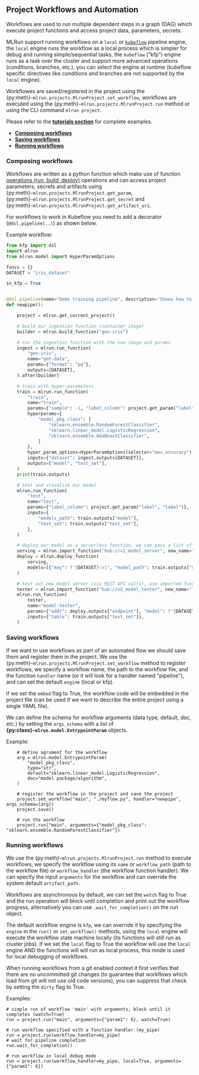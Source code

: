 ## Project Workflows and Automation

Workflows are used to run multiple dependent steps in a graph (DAG) which execute project functions and access project data, parameters, secrets. 

MLRun support running workflows on a `local` or [`kubeflow`](https://www.kubeflow.org/docs/components/pipelines/overview/pipelines-overview/) pipeline engine, the `local` engine runs the workflow as a 
local process which is simpler for debug and running simple/sequential tasks, the `kubeflow` ("kfp") engine runs as a task over the 
cluster and support more advanced operations (conditions, branches, etc.). you can select the engine at runtime (kubeflow 
specific directives like conditions and branches are not supported by the `local` engine).

Workflowes are saved/registered in the project using the {py:meth}`~mlrun.projects.MlrunProject.set_workflow`, 
workflows are executed using the {py:meth}`~mlrun.projects.MlrunProject.run` method or using the CLI command `mlrun project`.

Please refer to the [**tutorials section**](../tutorial/index.md) for complete examples.

* [**Composing workflows**](#composing-workflows)
* [**Saving workflows**](#saving-workflows)
* [**Running workflows**](#running-workflows)

### Composing workflows

Workflows are written as a python function which make use of function [operations (run, build, deploy)](Run_project_functions)
operations and can access project parameters, secrets and artifacts using {py:meth}`~mlrun.projects.MlrunProject.get_param`, {py:meth}`~mlrun.projects.MlrunProject.get_secret` and {py:meth}`~mlrun.projects.MlrunProject.get_artifact_uri`.

For workflows to work in Kubeflow you need to add a decorator (`@dsl.pipeline(..)`) as shown below.

Example workflow:

```python
from kfp import dsl
import mlrun
from mlrun.model import HyperParamOptions

funcs = {}
DATASET = "iris_dataset"

in_kfp = True


@dsl.pipeline(name="Demo training pipeline", description="Shows how to use mlrun.")
def newpipe():

    project = mlrun.get_current_project()

    # build our ingestion function (container image)
    builder = mlrun.build_function("gen-iris")

    # run the ingestion function with the new image and params
    ingest = mlrun.run_function(
        "gen-iris",
        name="get-data",
        params={"format": "pq"},
        outputs=[DATASET],
    ).after(builder)

    # train with hyper-paremeters
    train = mlrun.run_function(
        "train",
        name="train",
        params={"sample": -1, "label_column": project.get_param("label", "label"), "test_size": 0.10},
        hyperparams={
            "model_pkg_class": [
                "sklearn.ensemble.RandomForestClassifier",
                "sklearn.linear_model.LogisticRegression",
                "sklearn.ensemble.AdaBoostClassifier",
            ]
        },
        hyper_param_options=HyperParamOptions(selector="max.accuracy"),
        inputs={"dataset": ingest.outputs[DATASET]},
        outputs=["model", "test_set"],
    )
    print(train.outputs)

    # test and visualize our model
    mlrun.run_function(
        "test",
        name="test",
        params={"label_column": project.get_param("label", "label")},
        inputs={
            "models_path": train.outputs["model"],
            "test_set": train.outputs["test_set"],
        },
    )

    # deploy our model as a serverless function, we can pass a list of models to serve
    serving = mlrun.import_function("hub://v2_model_server", new_name="serving")
    deploy = mlrun.deploy_function(
        serving,
        models=[{"key": f"{DATASET}:v1", "model_path": train.outputs["model"]}],
    )

    # test out new model server (via REST API calls), use imported function
    tester = mlrun.import_function("hub://v2_model_tester", new_name="live_tester")
    mlrun.run_function(
        tester,
        name="model-tester",
        params={"addr": deploy.outputs["endpoint"], "model": f"{DATASET}:v1"},
        inputs={"table": train.outputs["test_set"]},
    )
```

### Saving workflows

If we want to use workflows as part of an automated flow we should save them and register them in the project. 
We use the {py:meth}`~mlrun.projects.MlrunProject.set_workflow` method to register workflows, we specify a workflow name, 
the path to the workflow file, and the function `handler` name (or it will look for a handler named "pipeline"), and can
set the default `engine` (local or kfp).

if we set the `embed` flag to True, the workflow code will be embedded in the project file (can be used if we want to 
describe the entire project using a single YAML file).

We can define the schema for workflow arguments (data type, default, doc, etc.) by setting the `args_schema` with a list 
of **{py:class}`~mlrun.model.EntrypointParam`** objects.

Example:

        # define agrument for the workflow
        arg = mlrun.model.EntrypointParam(
            "model_pkg_class",
            type="str",
            default="sklearn.linear_model.LogisticRegression",
            doc="model package/algorithm",
        )
        
        # register the workflow in the project and save the project
        project.set_workflow("main", "./myflow.py", handler="newpipe", args_schema=[arg])
        project.save()
        
        # run the workflow
        project.run("main", arguments={"model_pkg_class": "sklearn.ensemble.RandomForestClassifier"})

### Running workflows

We use the {py:meth}`~mlrun.projects.MlrunProject.run` method to execute workflows, we specify the workflow using its `name`
or `workflow_path` (path to the workflow file) or `workflow_handler` (the workflow function handler).
We can specify the input `arguments` for the workflow and can override the system default `artifact_path`.

Workflows are asynchronous by default, we can set the `watch` flag to True and the run operation will block until 
completion and print out the workflow progress, alternatively you can use `.wait_for_completion()` on the run object.

The default workflow engine is `kfp`, we can override it by specifying the `engine` in the `run()` or `set_workflow()` methods,
using the `local` engine will execute the workflow state machine locally (its functions will still run as cluster jobs).
if we set the `local` flag to True the workflow will use the `local` engine AND the functions will will run as local process,
this mode is used for local debugging of workflows.

When running workflows from a git enabled context it first verifies that there are no uncommitted git changes 
(to guarantee that workflows which load from git will not use old code versions), you can suppress that check by setting the `dirty` flag to True.

Examples:

    # simple run of workflow 'main' with arguments, block until it completes (watch=True)
    run = project.run("main", arguments={"param1": 6}, watch=True)
    
    # run workflow specified with a function handler (my_pipe)
    run = project.run(workflow_handler=my_pipe)
    # wait for pipeline completion
    run.wait_for_completion()
    
    # run workflow in local debug mode
    run = project.run(workflow_handler=my_pipe, local=True, arguments={"param1": 6})
